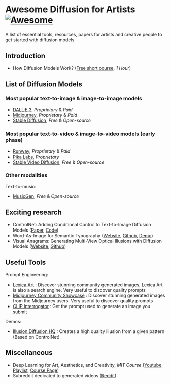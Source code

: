 # Awesome Diffusion for Artists [![Awesome](https://awesome.re/badge.svg)](https://awesome.re)

A list of essential tools, resources, papers for artists and creative people to get started with diffusion models

## Introduction

- How Diffusion Models Work? ([Free short course](https://www.deeplearning.ai/short-courses/how-diffusion-models-work/), *1 Hour*)

## List of Diffusion Models

### Most popular text-to-image & image-to-image models
- [DALL·E 3](https://openai.com/dall-e-3), *Proprietary* & *Paid*
- [Midjourney](https://www.midjourney.com/), *Proprietary* & *Paid*
- [Stable Diffusion](https://github.com/Stability-AI/stablediffusion), *Free* & *Open-source*

### Most popular text-to-video & image-to-video models (early phase)
- [Runway](https://runwayml.com/), *Proprietary* & *Paid*
- [Pika Labs](https://pika.art/), *Proprietary*
- [Stable Video Diffusion](https://github.com/Stability-AI/generative-models), *Free* & *Open-source*

### Other modalities
Text-to-music:
- [MusicGen](https://github.com/facebookresearch/audiocraft/blob/main/docs/MUSICGEN.md), *Free* & *Open-source*

## Exciting research

- ControlNet: Adding Conditional Control to Text-to-Image Diffusion Models ([Paper](https://arxiv.org/abs/2302.05543), [Code](https://github.com/lllyasviel/ControlNet))
- Word-As-Image for Semantic Typography ([Website](https://wordasimage.github.io/Word-As-Image-Page/), [Github](https://github.com/Shiriluz/Word-As-Image), [Demo](https://huggingface.co/spaces/SemanticTypography/Word-As-Image))
- Visual Anagrams: Generating Multi-View Optical Illusions with Diffusion Models ([Website](https://dangeng.github.io/visual_anagrams/), [Github](https://github.com/dangeng/visual_anagrams))

## Useful Tools

Prompt Engineering:
- [Lexica Art](https://lexica.art/) : Discover stunning community generated images, Lexica Art is also a search engine. Very useful to discover quality prompts
- [Midjourney Community Showcase](https://legacy.midjourney.com/showcase/recent/) : Discover stunning generated images from the Midjourney users. Very useful to discover quality prompts
- [CLIP Interrogator](https://huggingface.co/spaces/pharmapsychotic/CLIP-Interrogator) : Get the prompt used to generate an image you submit

Demos:
- [Illusion Diffusion HQ](https://huggingface.co/spaces/AP123/IllusionDiffusion) : Creates a high quality illusion from a given pattern (Based on ControlNet)

## Miscellaneous

- Deep Learning for Art, Aesthetics, and Creativity, *MIT Course* ([Youtube Playlist](https://www.youtube.com/playlist?app=desktop&list=PLCpMvp7ftsnIbNwRnQJbDNRqO6qiN3EyH&cbrd=1), [Course Page](https://ali-design.github.io/deepcreativity/))
- Subreddit dedicated to generated videos ([Reddit](https://old.reddit.com/r/aivideo/))

